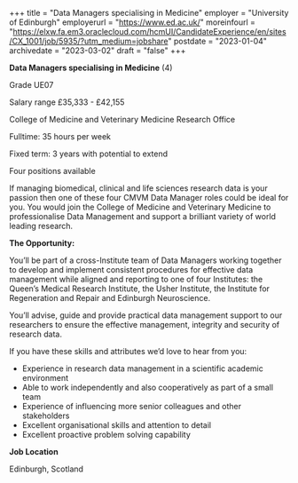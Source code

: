 +++
title = "Data Managers specialising in Medicine"
employer = "University of Edinburgh"
employerurl = "https://www.ed.ac.uk/"
moreinfourl = "https://elxw.fa.em3.oraclecloud.com/hcmUI/CandidateExperience/en/sites/CX_1001/job/5935/?utm_medium=jobshare"
postdate = "2023-01-04"
archivedate = "2023-03-02"
draft = "false"
+++

**Data Managers specialising in Medicine** (4)

Grade UE07

Salary range £35,333 - £42,155

College of Medicine and Veterinary Medicine Research Office

Fulltime: 35 hours per week

Fixed term: 3 years with potential to extend

Four positions available

If managing biomedical, clinical and life sciences research data is your passion then one of these four CMVM Data Manager roles could be ideal for you. You would join the College of Medicine and Veterinary Medicine to professionalise Data Management and support a brilliant variety of world leading research.

**The Opportunity:**

You’ll be part of a cross-Institute team of Data Managers working together to develop and implement consistent procedures for effective data management while aligned and reporting to one of four Institutes: the Queen’s Medical Research Institute, the Usher Institute, the Institute for Regeneration and Repair and Edinburgh Neuroscience.

You’ll advise, guide and provide practical data management support to our researchers to ensure the effective management, integrity and security of research data.

 If you have these skills and attributes we’d love to hear from you:

- Experience in research data management in a scientific academic environment
- Able to work independently and also cooperatively as part of a small team
- Experience of influencing more senior colleagues and other stakeholders
- Excellent organisational skills and attention to detail
- Excellent proactive problem solving capability 

**Job Location**

Edinburgh, Scotland
